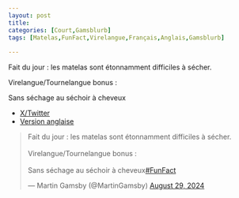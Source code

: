 ```yaml
---
layout: post
title: 
categories: [Court,Gamsblurb]
tags: [Matelas,FunFact,Virelangue,Français,Anglais,Gamsblurb]
  
---
```


Fait du jour : les matelas sont étonnamment difficiles à sécher. 

Virelangue/Tournelangue bonus : 

Sans séchage au séchoir à cheveux


- [X/Twitter](https://x.com/MartinGamsby/status/1828946345723412868)
- [Version anglaise](https://typeshare.co/martingamsby/posts/wet-mattress)

<blockquote class="twitter-tweet"><p lang="fr" dir="ltr">Fait du jour : les matelas sont étonnamment difficiles à sécher. <br><br>Virelangue/Tournelangue bonus : <br><br>Sans séchage au séchoir à cheveux<a href="https://twitter.com/hashtag/FunFact?src=hash&amp;ref_src=twsrc%5Etfw">#FunFact</a></p>&mdash; Martin Gamsby (@MartinGamsby) <a href="https://twitter.com/MartinGamsby/status/1828946345723412868?ref_src=twsrc%5Etfw">August 29, 2024</a></blockquote> <script async src="https://platform.twitter.com/widgets.js" charset="utf-8"></script> 
